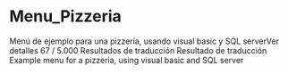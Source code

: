 # Menu_Pizzeria
 Menú de ejemplo para una pizzería, usando visual basic y SQL server ​Ver detalles 67 / 5.000 Resultados de traducción Resultado de traducción Example menu for a pizzeria, using visual basic and SQL server
